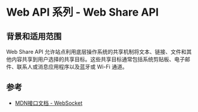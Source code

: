 # Web API 系列 - Web Share API

## 背景和适用范围

Web Share API 允许站点利用底层操作系统的共享机制将文本、链接、文件和其他内容共享到用户选择的共享目标。这些共享目标通常包括系统剪贴板、电子邮件、联系人或消息应用程序以及蓝牙或 Wi-Fi 通道。

## 参考

- [MDN接口文档 - WebSocket](https://developer.mozilla.org/en-US/docs/Web/API/Web_Share_API)